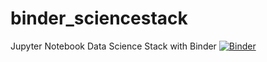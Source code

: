 # binder_sciencestack
Jupyter Notebook Data Science Stack with Binder
[![Binder](https://mybinder.org/badge.svg)](https://mybinder.org/v2/gh/mfouesneau/binder_sciencestack/master)
